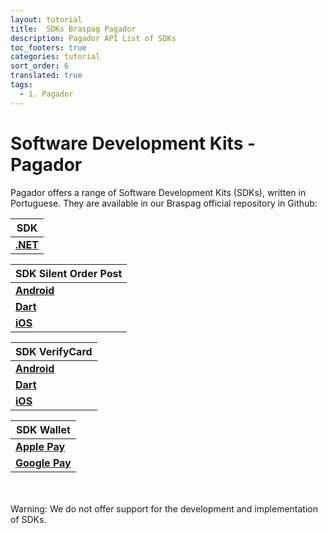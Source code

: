 ```yaml
---
layout: tutorial
title:  SDKs Braspag Pagador 
description: Pagador API List of SDKs
toc_footers: true
categories: tutorial
sort_order: 6
translated: true
tags:
  - 1. Pagador
---
```


# Software Development Kits - Pagador

Pagador offers a range of Software Development Kits (SDKs), written in Portuguese. They are available in our Braspag official repository in Github:

|SDK                                                                     |
|------------------------------------------------------------------------|
|[**.NET**](https://github.com/Braspag/BraspagApiDotNetSdk)              |

|SDK Silent Order Post                                                    |
|------------------------------------------------------------------------|
|[**Android**](https://github.com/Braspag/silent-order-post-android)     |
|[**Dart**](https://github.com/Braspag/braspag_silent_order_post_dart)   |
|[**iOS**](https://github.com/Braspag/silent_order_post_ios)             |

|SDK VerifyCard                                                          |
|------------------------------------------------------------------------|
|[**Android**](https://github.com/Braspag/verify-card-android)           |
|[**Dart**](https://github.com/Braspag/braspag_verify_card_dart)         |
|[**iOS**](https://github.com/Braspag/verify-card-ios)                   |

|SDK Wallet                                                              |
|------------------------------------------------------------------------|
|[**Apple Pay**](https://github.com/Braspag/braspag-apple-pay)           |
|[**Google Pay**](https://github.com/Braspag/braspag-google-pay)         |
<br>
<br>
<aside class="warning">Warning: We do not offer support for the development and implementation of SDKs.</aside>

